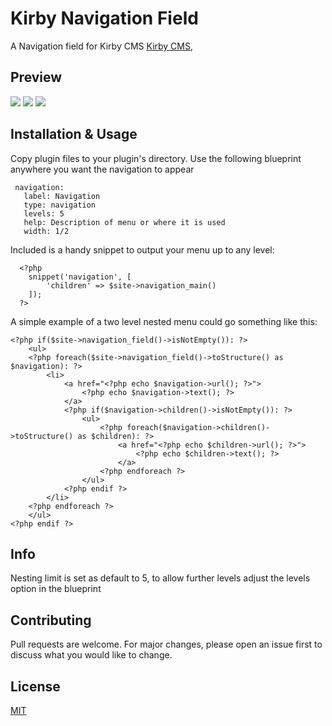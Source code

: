 # Kirby Navigation Field
A Navigation field for Kirby CMS [Kirby CMS](https://getkirby.com),

## Preview
![](https://github.com/chrisbeluga/kirby-navigation/blob/main/navigation-demo-1.png)
![](https://github.com/chrisbeluga/kirby-navigation/blob/main/navigation-demo-2.png)
![](https://github.com/chrisbeluga/kirby-navigation/blob/main/navigation-demo-3.png)

## Installation & Usage
Copy plugin files to your plugin's directory. Use the following blueprint  anywhere you want the navigation to appear

```
 navigation:
   label: Navigation
   type: navigation
   levels: 5
   help: Description of menu or where it is used
   width: 1/2
```

Included is a handy snippet to output your menu up to any level:

```
  <?php
	snippet('navigation', [
		'children' => $site->navigation_main()
	]);
  ?>
```

A simple example of a two level nested menu could go something like this:

```
<?php if($site->navigation_field()->isNotEmpty()): ?>
	<ul>
	<?php foreach($site->navigation_field()->toStructure() as $navigation): ?>
		<li>
			<a href="<?php echo $navigation->url(); ?>">
				<?php echo $navigation->text(); ?>
			</a>
			<?php if($navigation->children()->isNotEmpty()): ?>
				<ul>
		 			<?php foreach($navigation->children()->toStructure() as $children): ?>
						<a href="<?php echo $children->url(); ?>">
							<?php echo $children->text(); ?>
						</a>
					<?php endforeach ?>
				</ul>
			<?php endif ?>
		</li>
	<?php endforeach ?>
	</ul>
<?php endif ?>
```

## Info
Nesting limit is set as default to 5, to allow further levels adjust the levels option in the blueprint

## Contributing
Pull requests are welcome. For major changes, please open an issue first to discuss what you would like to change.

## License
[MIT](https://choosealicense.com/licenses/mit/)

